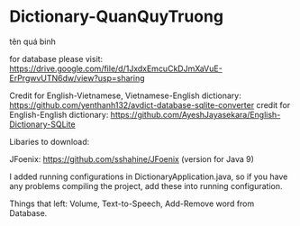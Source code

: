 # Dictionary-QuanQuyTruong
tên quá binh

for database please visit: https://drive.google.com/file/d/1JxdxEmcuCkDJmXaVuE-ErPrgwvUTN6dw/view?usp=sharing

Credit for English-Vietnamese, Vietnamese-English dictionary: https://github.com/yenthanh132/avdict-database-sqlite-converter
credit for English-English dictionary: https://github.com/AyeshJayasekara/English-Dictionary-SQLite

Libaries to download:

JFoenix: https://github.com/sshahine/JFoenix (version for Java 9)


I added running configurations in DictionaryApplication.java, so if you have any problems compiling the project, add these into running configuration.

Things that left:
Volume, Text-to-Speech, Add-Remove word from Database.
